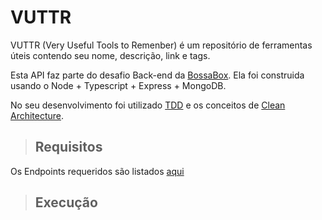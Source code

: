 # **VUTTR**

VUTTR (Very Useful Tools to Remenber) é um repositório de ferramentas úteis contendo seu nome, descrição, link e tags.

Esta API faz parte do desafio Back-end da [BossaBox](https://bossabox.com/para-empresas). Ela foi construida usando o Node + Typescript + Express + MongoDB.

No seu desenvolvimento foi utilizado [TDD](https://en.wikipedia.org/wiki/Test-driven_development) e os conceitos de [Clean Architecture](https://blog.cleancoder.com/uncle-bob/2012/08/13/the-clean-architecture.html).

> ## **Requisitos**

Os Endpoints requeridos são listados [aqui](./requirements/index.md)

> ## **Execução**